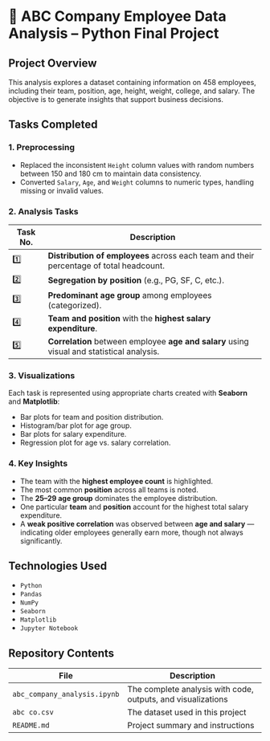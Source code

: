 # 🐍 ABC Company Employee Data Analysis – Python Final Project

## Project Overview

This analysis explores a dataset containing information on 458 employees, including their team, position, age, height, weight, college, and salary. The objective is to generate insights that support business decisions.

## Tasks Completed

###  1. Preprocessing
- Replaced the inconsistent `Height` column values with random numbers between 150 and 180 cm to maintain data consistency.
- Converted `Salary`, `Age`, and `Weight` columns to numeric types, handling missing or invalid values.

### 2. Analysis Tasks

| Task No. | Description |
|----------|-------------|
| 1️⃣ | **Distribution of employees** across each team and their percentage of total headcount. |
| 2️⃣ | **Segregation by position** (e.g., PG, SF, C, etc.). |
| 3️⃣ | **Predominant age group** among employees (categorized). |
| 4️⃣ | **Team and position** with the **highest salary expenditure**. |
| 5️⃣ | **Correlation** between employee **age and salary** using visual and statistical analysis. |

### 3. Visualizations

Each task is represented using appropriate charts created with **Seaborn** and **Matplotlib**:

- Bar plots for team and position distribution.
- Histogram/bar plot for age group.
- Bar plots for salary expenditure.
- Regression plot for age vs. salary correlation.

### 4. Key Insights

- The team with the **highest employee count** is highlighted.
- The most common **position** across all teams is noted.
- The **25–29 age group** dominates the employee distribution.
- One particular **team** and **position** account for the highest total salary expenditure.
- A **weak positive correlation** was observed between **age and salary** — indicating older employees generally earn more, though not always significantly.

## Technologies Used

- `Python`
- `Pandas`
- `NumPy`
- `Seaborn`
- `Matplotlib`
- `Jupyter Notebook`


## Repository Contents

| File | Description |
|------|-------------|
| `abc_company_analysis.ipynb` | The complete analysis with code, outputs, and visualizations |
| `abc co.csv` | The dataset used in this project |
| `README.md` | Project summary and instructions |
